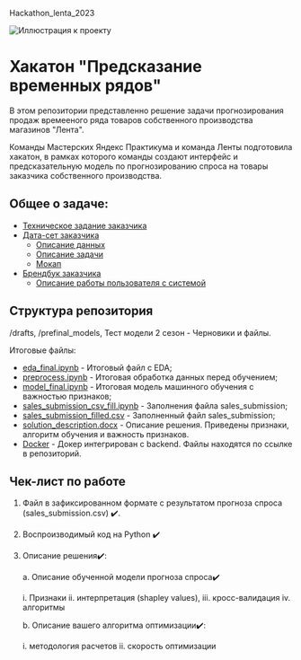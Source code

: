 <p class="text-center">Hackathon_lenta_2023</p>

![Иллюстрация к проекту](https://www.tadviser.ru/images/c/ce/%D0%9B%D0%B5%D0%BD%D1%82%D0%B0_%D0%BB%D0%BE%D0%B3%D0%BE.png)

# Хакатон "Предсказание временных рядов"

В этом репозитории представленно решение задачи прогнозирования продаж времееного ряда товаров собственного производства магазинов "Лента".

Команды Мастерских Яндекс Практикума и команда Ленты подготовила хакатон, в рамках которого команды создают интерфейс и предсказательную модель по прогнозированию спроса на товары заказчика собственного производства.
## Общее о задаче:

- [Техническое задание заказчика](https://disk.yandex.ru/i/XcbZVaLP48xMZA)
- [Дата-сет заказчика](https://disk.yandex.ru/d/1Q7sWF5LLweoTw)
    - [Описание данных](https://disk.yandex.ru/i/xvXsz0Qgy0d3JA)
    - [Описание задачи](https://disk.yandex.ru/i/flSViZOzj-SeYQ)
    - [Мокап](https://github.com/dataMasterskaya/LentaTimeSeries/tree/main)
- [Брендбук заказчика](https://disk.yandex.ru/i/J_Ieb_CgJ1ibnw)
    - [Описание работы пользователя с системой](https://disk.yandex.ru/i/69TpNiaDQGfx2Q)

## Структура репозитория
/drafts, /prefinal_models, Тест модели 2 сезон - Черновики и файлы.

Итоговые файлы:
* [eda_final.ipynb](eda_final.ipynb) - Итоговый файл с EDA;
* [preprocess.ipynb](preprocess.ipynb) - Итоговая обработка данных перед обучением;
* [model_final.ipynb](model_final.ipynb) - Итоговая модель машинного обучения с важностью признаков;
* [sales_submission_csv_fill.ipynb](sales_submission_csv_fill.ipynb) - Заполнения файла sales_submission;
* [sales_submission_filled.csv](sales_submission_filled.csv) - Заполненный файл sales_submission;
* [solution_description.docx](solution_description.docx) - Описание решения. Приведены признаки, алгоритм обучения и важность признаков.
* [Docker](https://github.com/kubanez-create/Lenta_TS_backend/tree/main/DS) - Докер интегрирован с backend. Файлы находятся по ссылке в репозиторий.

## Чек-лист по работе 
1. Файл в зафиксированном формате с результатом прогноза спроса (sales_submission.csv) ✔️.
2. Воспроизводимый код на Python ✔️
3. Описание решения✔️:
    
    a. Описание обученной модели прогноза спроса✔️
    
    i. Признаки
    ii. интерпретация (shapley values),
    iii. кросс-валидация
    iv. алгоритмы
    
    b. Описание вашего алгоритма оптимизации✔️:
    
    i. методология расчетов
    ii. скорость оптимизации
